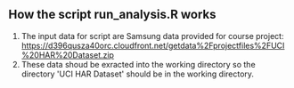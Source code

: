 ## How the script run_analysis.R works

1. The input data for script are Samsung data provided for course project:
https://d396qusza40orc.cloudfront.net/getdata%2Fprojectfiles%2FUCI%20HAR%20Dataset.zip 
2. These data shoud be exracted into the working directory so the directory 'UCI HAR Dataset' should be in the working directory.